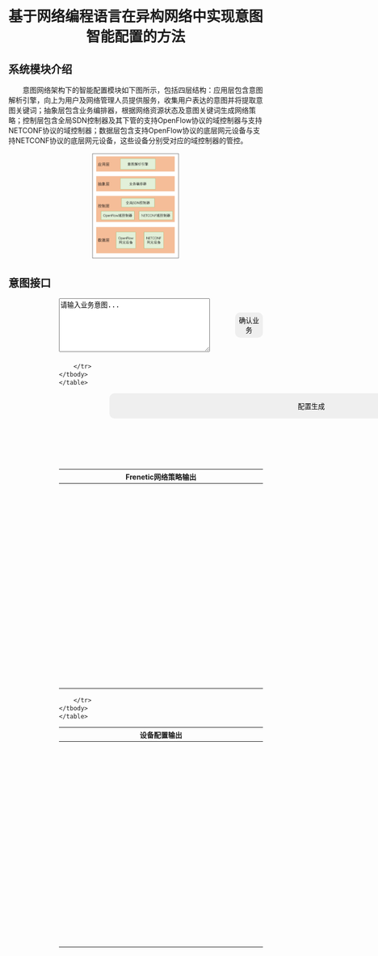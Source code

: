 # <center>基于网络编程语言在异构网络中实现意图智能配置的方法</center>

## 系统模块介绍

 <p style="text-indent: 2em;">意图网络架构下的智能配置模块如下图所示，包括四层结构：应用层包含意图解析引擎，向上为用户及网络管理人员提供服务，收集用户表达的意图并将提取意图关键词；抽象层包含业务编排器，根据网络资源状态及意图关键词生成网络策略；控制层包含全局SDN控制器及其下管的支持OpenFlow协议的域控制器与支持NETCONF协议的域控制器；数据层包含支持OpenFlow协议的底层网元设备与支持NETCONF协议的底层网元设备，这些设备分别受对应的域控制器的管控。

<img align="center" src="resources\Architecture.png" style="  display: block;
  margin-left: auto;
  margin-right: auto;
  width: 35%;" />


<script type="text/javascript">
        function myFunction() {
            // 这里写入要执行的代码逻辑
            // alert("Hello World!");
            var table = document.getElementById("mytab1");
            var td1=table.getElementsByTagName("tr").item(1).getElementsByTagName("td").item(0)

            
            code1 = 'import frenetic\nfrom frenetic.syntax import *\n \nclass MyApp(frenetic.App):\n    p1 = IP4DstEq(220.181.38.184, 32)\n    p2 = IP4DstEq(211.144.27.126, 32)\n    p3 = IP4DstEq(106.11.226.158, 32)\n    selectPacket = Or([p1, p2, p3])\n    Drop(selectPacket)\n    \napp = MyApp()\napp.start_event_loop()'
            // code2 =  'print("hello world2")'
            defined_content = '<pre style="text-align: left;">' + code1 + '\n' + code2 + '</pre>';
            td1.innerHTML = defined_content
        }

        function myFunction2() {
            var table = document.getElementById("mytab2");
            var td1=table.getElementsByTagName("tr").item(1).getElementsByTagName("td").item(0)

            // XML数据（这里只作为示例）
            var xmlString = "<access-lists><access-list><name>BlockEntertainment</name><aces><ace><name>DenyEntertainmentSite1</name><matches><ipv4><destination-ip-address>220.181.38.184</destination-ip-address></ipv4></matches><actions><forwarding>drop</forwarding></actions></ace></aces></access-list></access-lists>";

            xmlString = "&lt;access-lists&gt;\n\t&lt;access-list&gt;\n\t\t&lt;name&gt;BlockEntertainment&lt;/name&gt;\n\t\t&lt;aces&gt;\n\t\t\t&lt;ace&gt;\n\t\t\t\t&lt;name&gt;DenyEntertainmentSite1&lt;/name&gt;\n\t\t\t\t&lt;matches&gt;\n\t\t\t\t\t&lt;ipv4&gt;\n\t\t\t\t\t\t&lt;destination-ip-address&gt;220.181.38.184&lt;/destination-ip-address&gt;\n\t\t\t\t\t&lt;/ipv4&gt;\n\t\t\t\t&lt;/matches&gt;\n\t\t\t\t&lt;actions&gt;\n\t\t\t\t\t&lt;forwarding&gt;drop&lt;/forwarding&gt;\n\t\t\t\t&lt;/actions&gt;\n\t\t\t&lt;/ace&gt;\n\t\t&lt;/aces&gt;\n\t&lt;/access-list&gt;\n&lt;/access-lists&gt;";

            <!-- xmlString = "&lt;access-lists&gt;\n&lt;access-list&gt;\n&lt;name&gt;BlockEntertainment&lt;/name&gt;\n&lt;aces&gt;\n&lt;ace&gt;\n&lt;name&gt;DenyEntertainmentSite1&lt;/name&gt;\n&lt;matches&gt;\n&lt;ipv4&gt;\n&lt;destination-ip-address&gt;220.181.38.184&lt;/destination-ip-address&gt;\n&lt;/ipv4&gt;\n&lt;/matches&gt;\n&lt;actions&gt;\n&lt;forwarding&gt;drop&lt;/forwarding&gt;\n&lt;/actions&gt;\n&lt;/ace&gt;\n&lt;!-- Add more ACEs for other entertainment sites --&gt;\n&lt;/aces&gt;\n&lt;/access-list&gt;\n&lt;/access-lists&gt;"; -->
            
           
            
            defined_content = '<pre><code>' + xmlString + '</code></pre>'
            td1.innerHTML = defined_content
        }
        
        function progress() {
            var bar = document.getElementById("progress1");
            var width = 0;
            var id = setInterval(frame, 10);
            function frame() {
                if (width >= 100) {
                    clearInterval(id);
                    myFunction();
                }
                else {
                    width++;
                    bar.style.width = width + '%';
                }
            }
        }

        function progress2() {
            var bar = document.getElementById("progress2");
            var width = 0;
            var id = setInterval(frame, 10);
            function frame() {
                if (width >= 100) {
                    clearInterval(id);
                    myFunction2();
                }
                else {
                    width++;
                    bar.style.width = width + '%';
                }
            }
        }
        
  
</script>


<h2>意图接口</h2>
<!-- <form  method="get">
  <p><textarea name="fname" style="width: 600px; height: 100px; margin-left:100px">请输入业务意图...</textarea>   
  <button style="width:100px; height:50px; border: none; border-radius: 10px; font-family: sans-serif; margin-left:50px;margin-top: 25px;" type="button" onclick='progress()' >确认业务</button></p> -->
 
<!-- </form> -->
<form method="get">
  <p style="display: flex; align-items: center; margin-left: 100px;">
    <textarea name="fname" style="width: 600px; height: 100px; margin-right: 50px;">请输入业务意图...</textarea>   
    <button style="width:100px; height:50px; border: none; border-radius: 10px; font-family: sans-serif;" type="button" onclick='progress()'>确认业务</button>
  </p>
</form>



<div class="progress-bar" style="margin-top:10px; margin-bottom:20px; margin-left:100px">
  <div class="progress" id="progress1"></div>
</div>

<div style="margin-left:100px">
    <table style='width: 100%;' id='mytab1'>
        <thead>
        <tr>
            <th width="800px">Frenetic网络策略输出</th>
            <!-- <th width="400px">模型输出-2</th>
            <th width="400px">实际答案</th> -->
        </tr>
        </thead>
        <tbody>
        <tr>
            <td width="800px" height="400px"></td>
            <!-- <td width="400px" height="400px"></td>
            <td width="400px" height="400px"></td> -->

        </tr>
    </tbody>
    </table>
</div>



 <button style="width:800px; height:50px; border: none; border-radius: 10px; font-family: sans-serif;margin-left:100px" type="button" onclick='progress2()' >配置生成</button>

 <div class="progress-bar" style="margin-top:10px; margin-bottom:20px; margin-left:100px">
  <div class="progress" id="progress2"></div>
</div>

<div style="margin-left:100px;margin-bottom:100px">
    <table style='width: 100%;' id='mytab2'>
        <thead>
        <tr>
            <th width="800px">设备配置输出</th>
            <!-- <th width="400px">模型输出-2</th>
            <th width="400px">实际答案</th> -->
        </tr>
        </thead>
        <tbody>
        <tr>
            <td width="800px" height="400px" style="text-align:left"></td>
            <!-- <td width="400px" height="400px"></td>
            <td width="400px" height="400px"></td> -->

        </tr>
    </tbody>
    </table>
</div>

